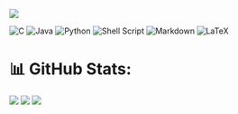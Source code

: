 [![](https://visitcount.itsvg.in/api?id=thibautmarcq&icon=1&color=0)](https://visitcount.itsvg.in)

![C](https://img.shields.io/badge/c-%2300599C.svg?style=for-the-badge&logo=c&logoColor=white) ![Java](https://img.shields.io/badge/java-%23ED8B00.svg?style=for-the-badge&logo=openjdk&logoColor=white) ![Python](https://img.shields.io/badge/python-3670A0?style=for-the-badge&logo=python&logoColor=ffdd54) ![Shell Script](https://img.shields.io/badge/shell_script-%23121011.svg?style=for-the-badge&logo=gnu-bash&logoColor=white) ![Markdown](https://img.shields.io/badge/markdown-%23000000.svg?style=for-the-badge&logo=markdown&logoColor=white) ![LaTeX](https://img.shields.io/badge/latex-%23008080.svg?style=for-the-badge&logo=latex&logoColor=white) 
# 📊 GitHub Stats:

<a href="https://github.com/thibautmarcq/github-readme-stats"><img src="https://github-readme-stats.vercel.app/api?username=thibautmarcq&theme=dark&hide_border=false&include_all_commits=false&count_private=true" /></a>
<a href="https://github.com/thibautmarcq/github-readme-streak-stats"><img src="https://github-readme-streak-stats.herokuapp.com/?user=thibautmarcq&theme=dark&hide_border=false" /></a>
<a href="https://github.com/thibautmarcq/github-readme-stats"><img src="https://github-readme-stats.vercel.app/api/top-langs/?username=thibautmarcq&theme=dark&hide_border=false&include_all_commits=false&count_private=true&layout=compact" /></a>


<!-- Proudly created with GPRM ( https://gprm.itsvg.in ) -->
